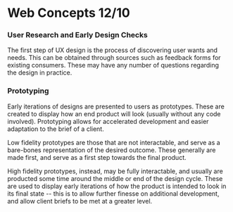 # Web Concepts 12/10

### User Research and Early Design Checks
The first step of UX design is the process of discovering user wants and needs.  This can be obtained through sources such as feedback forms for existing consumers. These may have any number of questions regarding the design in practice.

### Prototyping
Early iterations of designs are presented to users as prototypes. These are created to display how an end product will look (usually without any code involved). Prototyping allows for accelerated development and easier adaptation to the brief of a client.

Low fidelity prototypes are those that are not interactable, and serve as a bare-bones representation of the desired outcome. These generally are made first, and serve as a first step towards the final product.

High fidelity prototypes, instead, may be fully interactable, and usually are producted some time around the middle or end of the design cycle. These are used to display early iterations of how the product is intended to look in its final state -- this is to allow further finesse on additional development, and allow client briefs to be met at a greater level.

